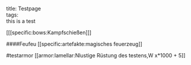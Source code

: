title: Testpage  
tags:   
this is a test

[[[specific:bows:Kampfschießen]]]

####Feufeu
[[specific:artefakte:magisches feuerzeug]]

#testarmor
[[armor:lamellar:Nlustige Rüstung des testens,W x*1000 + 5]]